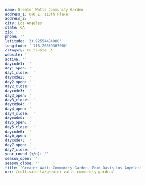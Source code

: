 ```yaml
---
name: Greater Watts Community Garden
address_1: 660 E. 118th Place
address_2: ''
city: Los Angeles
state: CA
zip: ''
phone: ''
latitude: '33.92554404000'
longitude: '-118.26339367000'
category: Cultivate LA
website: ''
active: ''
daycode1: ''
day1_open: ''
day1_close: ''
daycode2: ''
day2_open: ''
day2_close: ''
daycode3: ''
day3_open: ''
day3_close: ''
daycode4: ''
day4_open: ''
day4_close: ''
daycode5: ''
day5_open: ''
day5_close: ''
daycode6: ''
day6_open: ''
daycode7: ''
day7_open: ''
day7_close: ''
year_round (y/n): ''
season_open: ''
season_close: ''
title: 'Greater Watts Community Garden, Food Oasis Los Angeles'
uri: /cultivate-la/greater-watts-community-garden/

---
```

